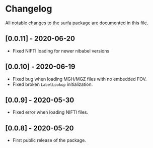 # Changelog

All notable changes to the surfa package are documented in this file.

## [0.0.11] - 2020-06-20
- Fixed NIFTI loading for newer nibabel versions

## [0.0.10] - 2020-06-19
- Fixed bug when loading MGH/MGZ files with no embedded FOV.
- Fixed broken `LabelLookup` initialization.

## [0.0.9] - 2020-05-30
- Fixed error when loading NIFTI files.

## [0.0.8] - 2020-05-20
- First public release of the package.
